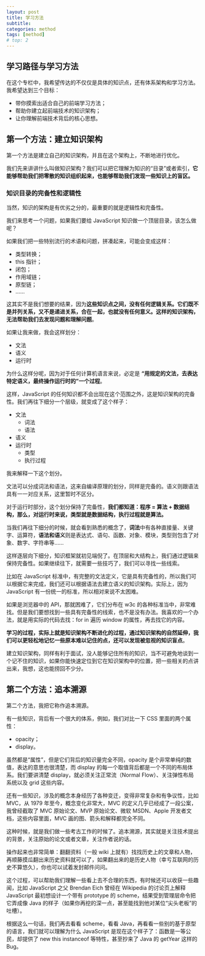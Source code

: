 ```yaml
---
layout: post
title: 学习方法
subtitle:
categories: method
tags: [method]
# top: 2
---
```


## 学习路径与学习方法

在这个专栏中，我希望传达的不仅仅是具体的知识点，还有体系架构和学习方法。我希望达到三个目标：

- 带你摸索出适合自己的前端学习方法；
- 帮助你建立起前端技术的知识架构；
- 让你理解前端技术背后的核心思想。

## 第一个方法：建立知识架构

第一个方法是建立自己的知识架构，并且在这个架构上，不断地进行优化。

我们先来讲讲什么叫做知识架构？我们可以把它理解为知识的“目录”或者索引，**它能够帮助我们把零散的知识组织起来，也能够帮助我们发现一些知识上的盲区。**

### 知识目录的完备性和逻辑性

当然，知识的架构是有优劣之分的，最重要的就是逻辑性和完备性。

我们来思考一个问题，如果我们要给 JavaScript 知识做一个顶层目录，该怎么做呢？

如果我们把一些特别流行的术语和问题，拼凑起来，可能会变成这样：

- 类型转换；
- this 指针；
- 闭包；
- 作用域链；
- 原型链；
- ……

这其实不是我们想要的结果，因为**这些知识点之间，没有任何逻辑关系。它们既不是并列关系，又不是递进关系，合在一起，也就没有任何意义。这样的知识架构，无法帮助我们去发现问题和理解问题**。

如果让我来做，我会这样划分：

- 文法
- 语义
- 运行时

为什么这样分呢，因为对于任何计算机语言来说，必定是 **“用规定的文法，去表达特定语义，最终操作运行时的”一个过程**。

这样，JavaScript 的任何知识都不会出现在这个范围之外，这是知识架构的完备性。我们再往下细分一个层级，就变成了这个样子：

- 文法
  - 词法
  - 语法
- 语义
- 运行时
  - 类型
  - 执行过程

我来解释一下这个划分。

文法可以分成词法和语法，这来自编译原理的划分，同样是完备的。语义则跟语法具有一一对应关系，这里暂时不区分。

对于运行时部分，这个划分保持了完备性，**我们都知道：程序 = 算法 + 数据结构，那么，对运行时来说，类型就是数据结构，执行过程就是算法。**

当我们再往下细分的时候，就会看到熟悉的概念了，**词法**中有各种直接量、关键字、运算符，**语法和语义**则是表达式、语句、函数、对象、模块，类型则包含了对象、数字、字符串等……

这样逐层向下细分，知识框架就初见端倪了。在顶层和大结构上，我们通过逻辑来保持完备性。如果继续往下，就需要一些技巧了，我们可以寻找一些线索。

比如在 JavaScript 标准中，有完整的文法定义，它是具有完备性的，所以我们可以根据它来完成，我们还可以根据语法去建立语义的知识架构。实际上，因为 JavaScript 有一份统一的标准，所以相对来说不太困难。

如果是浏览器中的 API，那就困难了，它们分布在 w3c 的各种标准当中，非常难找。但是我们要想找到一些具有完备性的线索，也不是没有办法。我喜欢的一个办法，就是用实际的代码去找：for in 遍历 window 的属性，再去找它的内容。

**学习的过程，实际上就是知识架构不断进化的过程，通过知识架构的自然延伸，我们可以更轻松地记忆一些原本难以记住的点，还可以发现被忽视的知识盲点**。

建立知识架构，同样有利于面试，没人能够记住所有的知识，当不可避免地谈到一个记不住的知识，如果你能快速定位到它在知识架构中的位置，把一些相关的点讲出来，我想，这也能捞回不少分。

## 第二个方法：追本溯源

第二个方法，我把它称作追本溯源。

有一些知识，背后有一个很大的体系，例如，我们对比一下 CSS 里面的两个属性：

- opacity；
- display。

虽然都是“属性”，但是它们背后的知识量完全不同，opacity 是个非常单纯的数值，表达的意思也很清楚，而 display 的每一个取值背后都是一个不同的布局体系。我们要讲清楚 display，就必须关注正常流（Normal Flow）、关注弹性布局系统以及 grid 这些内容。

还有一些知识，涉及的概念本身经历了各种变迁，变得非常复杂和有争议性，比如 MVC，从 1979 年至今，概念变化非常大，MVC 的定义几乎已经成了一段公案，我曾经截取了 MVC 原始论文、MVP 原始论文、微软 MSDN、Apple 开发者文档，这些内容里面，MVC 画的图、箭头和解释都完全不同。

这种时候，就是我们做一些考古工作的时候了。追本溯源，其实就是关注技术提出的背景，关注原始的论文或者文章，关注作者说的话。

操作起来也非常简单：翻翻资料（一般 wiki 上就有）找找历史上的文章和人物，再顺藤摸瓜翻出来历史资料就可以了，如果翻出来的是历史人物（幸亏互联网的历史不算悠久），你也可以试着发封邮件问问。

这个过程，可以帮助我们理解一些看上去不合理的东西，有时候还可以收获一些趣闻，比如 JavaScript 之父 Brendan Eich 曾经在 Wikipedia 的讨论页上解释 JavaScript 最初想设计一个带有 prototype 的 scheme，结果受到管理层命令把它弄成像 Java 的样子（如果你再挖的深一点，甚至能找到他对某位“尖头老板”的吐槽）。

根据这么一句话，我们再去看看 scheme，看看 Java，再看看一些别的基于原型的语言，我们就可以理解为什么 JavaScript 是现在这个样子了：函数是一等公民，却提供了 new this instanceof 等特性，甚至抄来了 Java 的 getYear 这样的 Bug。
